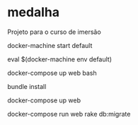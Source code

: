# medalha
Projeto para o curso de imersão


docker-machine start default

eval $(docker-machine env default)

docker-compose up web bash

bundle install

docker-compose up web

docker-compose run web rake db:migrate
